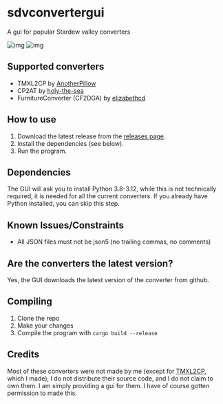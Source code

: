 # sdvconvertergui

A gui for popular Stardew valley converters

![img](https://img.shields.io/github/release/anotherpillow/sdvconvertergui.svg)
![img](https://img.shields.io/github/downloads/anotherpillow/sdvconvertergui/total.svg)

## Supported converters

- TMXL2CP by [AnotherPillow](https://github.com/AnotherPillow/TMXL2CP)
- CP2AT by [holy-the-sea](https://github.com/holy-the-sea/CP2AT)
- FurnitureConverter (CF2DGA) by [elizabethcd](https://github.com/elizabethcd/FurnitureConverter)

## How to use

1. Download the latest release from the [releases page](https://github.com/anotherpillow/sdvconvertergui/releases).
2. Install the dependencies (see below).
3. Run the program.

## Dependencies

The GUI will ask you to install Python 3.8-3.12, while this is not technically required, it is needed for all the current converters. If you already have Python installed, you can skip this step.

## Known Issues/Constraints

- All JSON files must not be json5 (no trailing commas, no comments)

## Are the converters the latest version?

Yes, the GUI downloads the latest version of the converter from github.

## Compiling

1. Clone the repo
2. Make your changes
3. Compile the program with `cargo build --release`

## Credits

Most of these converters were not made by me (except for [TMXL2CP](https://github.com/anotherpillow/TMXL2CP), which I made), I do not distribute their source code, and I do not claim to own them. I am simply providing a gui for them. I have of course gotten permission to made this.
